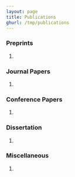 ```yaml
---
layout: page
title: Publications
ghurl: /tmp/publications
---
```


### Preprints

1. 

### Journal Papers 

1.

### Conference Papers

1. 



### Dissertation
1. 

### Miscellaneous
1.
